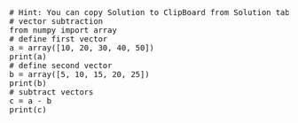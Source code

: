 <pre class="file" data-target="clipboard">
# Hint: You can copy Solution to ClipBoard from Solution tab
# vector subtraction
from numpy import array
# define first vector
a = array([10, 20, 30, 40, 50])
print(a)
# define second vector
b = array([5, 10, 15, 20, 25])
print(b)
# subtract vectors
c = a - b
print(c)
</pre>

